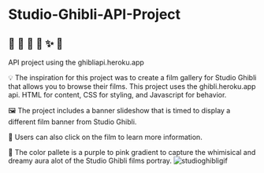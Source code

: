 # Studio-Ghibli-API-Project

## :purple_heart: :cherry_blossom: :dizzy: :star2: :sparkles: :purple_heart:

API project using the ghibliapi.heroku.app

:bulb: The inspiration for this project was to create a film gallery for Studio Ghibli that allows you to browse their films. This project uses the ghibli.heroku.app api. HTML for content, CSS for styling, and Javascript for behavior. 

:framed_picture: The project includes a banner slideshow that is timed to display a different film banner from Studio Ghibli. 

:pushpin: Users can also click on the film to learn more information. 

:art: The color pallete is a purple to pink gradient to capture the whimisical and dreamy aura alot of the Studio Ghibli films portray. 
![studioghibligif](https://user-images.githubusercontent.com/87724081/202005100-d84d2bd3-a8e3-4f87-9ab7-c45eb61d4c1a.gif)
